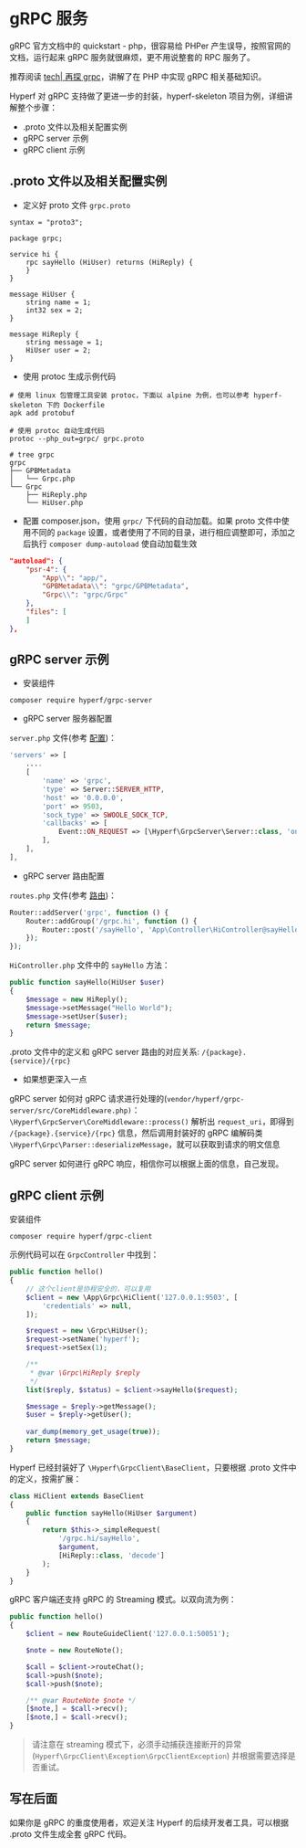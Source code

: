 # gRPC 服务

gRPC 官方文档中的 quickstart - php，很容易给 PHPer 产生误导，按照官网的文档，运行起来 gRPC 服务就很麻烦，更不用说整套的 RPC 服务了。

推荐阅读 [tech| 再探 grpc](https://www.jianshu.com/p/f3221df39e6f)，讲解了在 PHP 中实现 gRPC 相关基础知识。

Hyperf 对 gRPC 支持做了更进一步的封装，hyperf-skeleton 项目为例，详细讲解整个步骤：

- .proto 文件以及相关配置实例
- gRPC server 示例
- gRPC client 示例

## .proto 文件以及相关配置实例

- 定义好 proto 文件 `grpc.proto`

```proto3
syntax = "proto3";

package grpc;

service hi {
    rpc sayHello (HiUser) returns (HiReply) {
    }
}

message HiUser {
    string name = 1;
    int32 sex = 2;
}

message HiReply {
    string message = 1;
    HiUser user = 2;
}
```

- 使用 protoc 生成示例代码

```
# 使用 linux 包管理工具安装 protoc，下面以 alpine 为例，也可以参考 hyperf-skeleton 下的 Dockerfile
apk add protobuf

# 使用 protoc 自动生成代码
protoc --php_out=grpc/ grpc.proto

# tree grpc
grpc
├── GPBMetadata
│   └── Grpc.php
└── Grpc
    ├── HiReply.php
    └── HiUser.php
```

- 配置 composer.json，使用 `grpc/` 下代码的自动加载。如果 proto 文件中使用不同的 `package` 设置，或者使用了不同的目录，进行相应调整即可，添加之后执行 `composer dump-autoload` 使自动加载生效

```json
"autoload": {
    "psr-4": {
        "App\\": "app/",
        "GPBMetadata\\": "grpc/GPBMetadata",
        "Grpc\\": "grpc/Grpc"
    },
    "files": [
    ]
},
```

## gRPC server 示例

- 安装组件

```shell
composer require hyperf/grpc-server
```

- gRPC server 服务器配置

`server.php` 文件(参考 [配置](zh-cn/config.md))：

```php
'servers' => [
    ....
    [
        'name' => 'grpc',
        'type' => Server::SERVER_HTTP,
        'host' => '0.0.0.0',
        'port' => 9503,
        'sock_type' => SWOOLE_SOCK_TCP,
        'callbacks' => [
            Event::ON_REQUEST => [\Hyperf\GrpcServer\Server::class, 'onRequest'],
        ],
    ],
],
```

- gRPC server 路由配置

`routes.php` 文件(参考 [路由](zh-cn/router.md))：

```php
Router::addServer('grpc', function () {
    Router::addGroup('/grpc.hi', function () {
        Router::post('/sayHello', 'App\Controller\HiController@sayHello');
    });
});
```

`HiController.php` 文件中的 `sayHello` 方法：

```php
public function sayHello(HiUser $user) 
{
    $message = new HiReply();
    $message->setMessage("Hello World");
    $message->setUser($user);
    return $message;
}
```

.proto 文件中的定义和 gRPC server 路由的对应关系: `/{package}.{service}/{rpc}`

- 如果想更深入一点

gRPC server 如何对 gRPC 请求进行处理的(`vendor/hyperf/grpc-server/src/CoreMiddleware.php)`：`\Hyperf\GrpcServer\CoreMiddleware::process()` 解析出 `request_uri`，即得到 `/{package}.{service}/{rpc}` 信息，然后调用封装好的 gRPC 编解码类 `\Hyperf\Grpc\Parser::deserializeMessage`，就可以获取到请求的明文信息

gRPC server 如何进行 gRPC 响应，相信你可以根据上面的信息，自己发现。

## gRPC client 示例

安装组件

```shell
composer require hyperf/grpc-client
```

示例代码可以在 `GrpcController` 中找到：

```php
public function hello()
{
    // 这个client是协程安全的，可以复用
    $client = new \App\Grpc\HiClient('127.0.0.1:9503', [
        'credentials' => null,
    ]);

    $request = new \Grpc\HiUser();
    $request->setName('hyperf');
    $request->setSex(1);

    /**
     * @var \Grpc\HiReply $reply
     */
    list($reply, $status) = $client->sayHello($request);

    $message = $reply->getMessage();
    $user = $reply->getUser();
    
    var_dump(memory_get_usage(true));
    return $message;
}
```

Hyperf 已经封装好了 `\Hyperf\GrpcClient\BaseClient`，只要根据 .proto 文件中的定义，按需扩展：

```php
class HiClient extends BaseClient
{
    public function sayHello(HiUser $argument)
    {
        return $this->_simpleRequest(
            '/grpc.hi/sayHello',
            $argument,
            [HiReply::class, 'decode']
        );
    }
}
```

gRPC 客户端还支持 gRPC 的 Streaming 模式。以双向流为例：

```php
public function hello()
{
    $client = new RouteGuideClient('127.0.0.1:50051');

    $note = new RouteNote();

    $call = $client->routeChat();
    $call->push($note);
    $call->push($note);

    /** @var RouteNote $note */
    [$note,] = $call->recv();
    [$note,] = $call->recv();
}
```

> 请注意在 streaming 模式下，必须手动捕获连接断开的异常 (`Hyperf\GrpcClient\Exception\GrpcClientException`) 并根据需要选择是否重试。

## 写在后面

如果你是 gRPC 的重度使用者，欢迎关注 Hyperf 的后续开发者工具，可以根据 .proto 文件生成全套 gRPC 代码。
